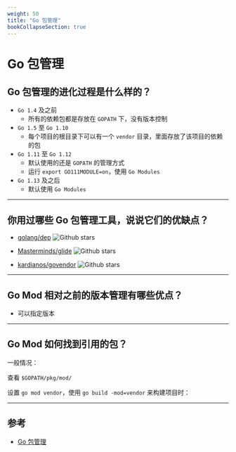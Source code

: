 ```yaml
---
weight: 50
title: "Go 包管理"
bookCollapseSection: true
---
```


# Go 包管理

## Go 包管理的进化过程是什么样的？

- `Go 1.4` 及之前
  - 所有的依赖包都是存放在 `GOPATH` 下，没有版本控制
- `Go 1.5` 至 `Go 1.10`
  - 每个项目的根目录下可以有一个 `vendor` 目录，里面存放了该项目的依赖的包
- `Go 1.11` 至 `Go 1.12`
  - 默认使用的还是 `GOPATH` 的管理方式
  - 运行 `export GO111MODULE=on`，使用 `Go Modules`
- `Go 1.13` 及之后
  - 默认使用 `Go Modules`

---

## 你用过哪些 Go 包管理工具，说说它们的优缺点？

- [golang/dep](https://github.com/golang/dep) ![Github stars](https://img.shields.io/github/stars/golang/dep.svg)

- [Masterminds/glide](https://github.com/Masterminds/glide) ![Github stars](https://img.shields.io/github/stars/Masterminds/glide.svg)

- [kardianos/govendor](https://github.com/kardianos/govendor) ![Github stars](https://img.shields.io/github/stars/kardianos/govendor.svg)

---

## Go Mod 相对之前的版本管理有哪些优点？

- 可以指定版本

---

## Go Mod 如何找到引用的包？

一般情况：

查看 `$GOPATH/pkg/mod/`

设置 `go mod vendor`，使用 `go build -mod=vendor` 来构建项目时：

---

## 参考

- [Go 包管理](https://kingye.me/study-go/docs/basic/practice/pm/)
